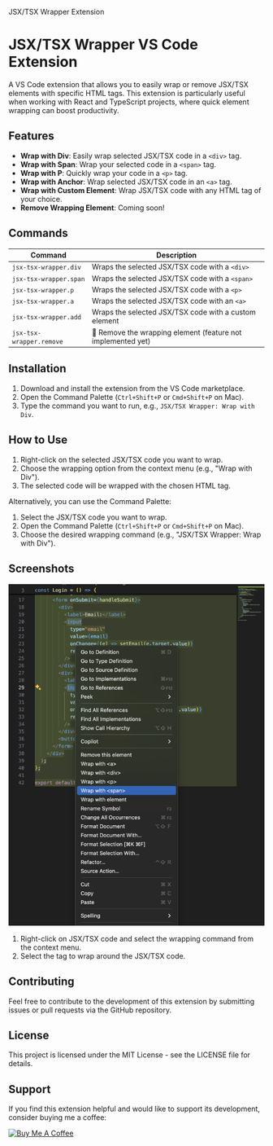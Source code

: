 JSX/TSX Wrapper Extension
# JSX/TSX Wrapper VS Code Extension

A VS Code extension that allows you to easily wrap or remove JSX/TSX elements with specific HTML tags. This extension is particularly useful when working with React and TypeScript projects, where quick element wrapping can boost productivity.

## Features

- **Wrap with Div**: Easily wrap selected JSX/TSX code in a `<div>` tag.
- **Wrap with Span**: Wrap your selected code in a `<span>` tag.
- **Wrap with P**: Quickly wrap your code in a `<p>` tag.
- **Wrap with Anchor**: Wrap selected JSX/TSX code in an `<a>` tag.
- **Wrap with Custom Element**: Wrap JSX/TSX code with any HTML tag of your choice.
- **Remove Wrapping Element**: Coming soon!

## Commands

| Command                     | Description                                           |
|-----------------------------|-------------------------------------------------------|
| `jsx-tsx-wrapper.div`       | Wraps the selected JSX/TSX code with a `<div>`        |
| `jsx-tsx-wrapper.span`      | Wraps the selected JSX/TSX code with a `<span>`       |
| `jsx-tsx-wrapper.p`         | Wraps the selected JSX/TSX code with a `<p>`          |
| `jsx-tsx-wrapper.a`         | Wraps the selected JSX/TSX code with an `<a>`         |
| `jsx-tsx-wrapper.add`       | Wraps the selected JSX/TSX code with a custom element |
| `jsx-tsx-wrapper.remove`    | 🚧 Remove the wrapping element (feature not implemented yet) |

## Installation

1. Download and install the extension from the VS Code marketplace.
2. Open the Command Palette (`Ctrl+Shift+P` or `Cmd+Shift+P` on Mac).
3. Type the command you want to run, e.g., `JSX/TSX Wrapper: Wrap with Div`.

## How to Use

1. Right-click on the selected JSX/TSX code you want to wrap.
2. Choose the wrapping option from the context menu (e.g., "Wrap with Div").
3. The selected code will be wrapped with the chosen HTML tag.

Alternatively, you can use the Command Palette:

1. Select the JSX/TSX code you want to wrap.
2. Open the Command Palette (`Ctrl+Shift+P` or `Cmd+Shift+P` on Mac).
3. Choose the desired wrapping command (e.g., "JSX/TSX Wrapper: Wrap with Div").

## Screenshots
![Screenshot of JSX/TSX Wrapper in action](images/screenshot.png)
1. Right-click on JSX/TSX code and select the wrapping command from the context menu.
2. Select the tag to wrap around the JSX/TSX code.

## Contributing

Feel free to contribute to the development of this extension by submitting issues or pull requests via the GitHub repository.

## License

This project is licensed under the MIT License - see the LICENSE file for details.

## Support

If you find this extension helpful and would like to support its development, consider buying me a coffee:

[![Buy Me A Coffee](https://www.buymeacoffee.com/assets/img/custom_images/orange_img.png)](https://www.buymeacoffee.com/oyenbright)

